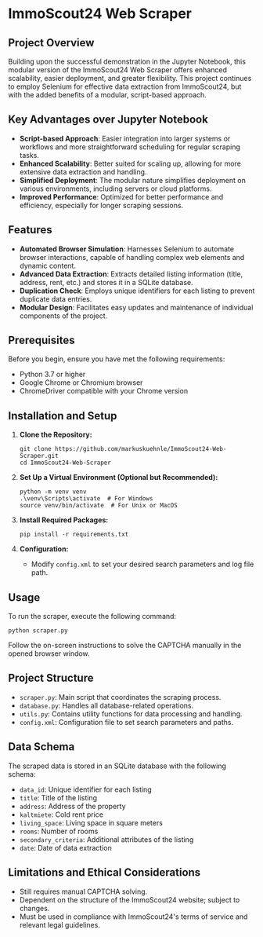 # ImmoScout24 Web Scraper

## Project Overview
Building upon the successful demonstration in the Jupyter Notebook, this modular version of the ImmoScout24 Web Scraper offers enhanced scalability, easier deployment, and greater flexibility. This project continues to employ Selenium for effective data extraction from ImmoScout24, but with the added benefits of a modular, script-based approach.

## Key Advantages over Jupyter Notebook
- **Script-based Approach**: Easier integration into larger systems or workflows and more straightforward scheduling for regular scraping tasks.
- **Enhanced Scalability**: Better suited for scaling up, allowing for more extensive data extraction and handling.
- **Simplified Deployment**: The modular nature simplifies deployment on various environments, including servers or cloud platforms.
- **Improved Performance**: Optimized for better performance and efficiency, especially for longer scraping sessions.

## Features
- **Automated Browser Simulation**: Harnesses Selenium to automate browser interactions, capable of handling complex web elements and dynamic content.
- **Advanced Data Extraction**: Extracts detailed listing information (title, address, rent, etc.) and stores it in a SQLite database.
- **Duplication Check**: Employs unique identifiers for each listing to prevent duplicate data entries.
- **Modular Design**: Facilitates easy updates and maintenance of individual components of the project.

## Prerequisites
Before you begin, ensure you have met the following requirements:
- Python 3.7 or higher
- Google Chrome or Chromium browser
- ChromeDriver compatible with your Chrome version

## Installation and Setup

1. **Clone the Repository:**
   ```
   git clone https://github.com/markuskuehnle/ImmoScout24-Web-Scraper.git
   cd ImmoScout24-Web-Scraper
   ```

2. **Set Up a Virtual Environment (Optional but Recommended):**
   ```
   python -m venv venv
   .\venv\Scripts\activate  # For Windows
   source venv/bin/activate  # For Unix or MacOS
   ```

3. **Install Required Packages:**
   ```
   pip install -r requirements.txt
   ```

4. **Configuration:**
   - Modify `config.xml` to set your desired search parameters and log file path.

## Usage
To run the scraper, execute the following command:
```
python scraper.py
```
Follow the on-screen instructions to solve the CAPTCHA manually in the opened browser window.

## Project Structure
- `scraper.py`: Main script that coordinates the scraping process.
- `database.py`: Handles all database-related operations.
- `utils.py`: Contains utility functions for data processing and handling.
- `config.xml`: Configuration file to set search parameters and paths.

## Data Schema
The scraped data is stored in an SQLite database with the following schema:
- `data_id`: Unique identifier for each listing
- `title`: Title of the listing
- `address`: Address of the property
- `kaltmiete`: Cold rent price
- `living_space`: Living space in square meters
- `rooms`: Number of rooms
- `secondary_criteria`: Additional attributes of the listing
- `date`: Date of data extraction

## Limitations and Ethical Considerations
- Still requires manual CAPTCHA solving.
- Dependent on the structure of the ImmoScout24 website; subject to changes.
- Must be used in compliance with ImmoScout24's terms of service and relevant legal guidelines.